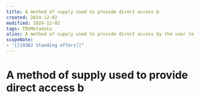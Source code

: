 ```yaml
---
title: A method of supply used to provide direct access b
created: 2024-12-02
modified: 2024-12-02
tags: TBSMetadata
alias: A method of supply used to provide direct access by the user to sources of supply for goods and services at pre-arranged prices and delivery conditions for specific periods of time on an as-required basis.
scopeNote:
- "[[19302 Standing offers]]"
---
```

# A method of supply used to provide direct access b
